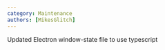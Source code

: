 ```yaml
---
category: Maintenance
authors: [MikesGlitch]
---
```


Updated Electron window-state file to use typescript
